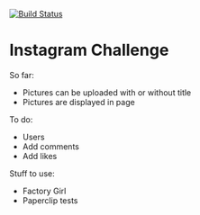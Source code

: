 [![Build Status](https://travis-ci.org/anitacanita/instagram-challenge.svg)](https://travis-ci.org/anitacanita/instagram-challenge)

Instagram Challenge
===================

So far:
- Pictures can be uploaded with or without title
- Pictures are displayed in page

To do:
- Users
- Add comments
- Add likes

Stuff to use:
- Factory Girl
- Paperclip tests
